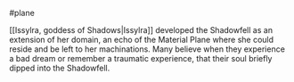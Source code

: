 #plane

[[Issylra, goddess of Shadows|Issylra]] developed the Shadowfell as an extension of her domain, an echo of the Material Plane where she could reside and be left to her machinations. Many believe when they experience a bad dream or remember a traumatic experience, that their soul briefly dipped into the Shadowfell.